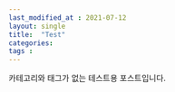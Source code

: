 ```yaml
---
last_modified_at : 2021-07-12
layout: single
title:  "Test"
categories:
tags :
---
```


카테고리와 태그가 없는 테스트용 포스트입니다.
